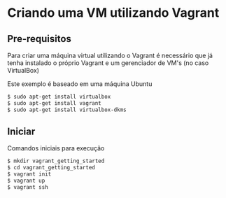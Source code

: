 # Criando uma VM utilizando Vagrant

## Pre-requisitos
Para criar uma máquina virtual utilizando o Vagrant é necessário que já tenha instalado o próprio Vagrant e um gerenciador de VM's (no caso VirtualBox)

Este exemplo é baseado em uma máquina Ubuntu 

```sh
$ sudo apt-get install virtualbox
$ sudo apt-get install vagrant
$ sudo apt-get install virtualbox-dkms
```

## Iniciar
Comandos iniciais para execução

```sh
$ mkdir vagrant_getting_started
$ cd vagrant_getting_started
$ vagrant init
$ vagrant up
$ vagrant ssh
```
